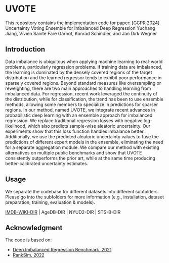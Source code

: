 # UVOTE
This repository contains the implementation code for paper:
[GCPR 2024] Uncertainty Voting Ensemble for Imbalanced Deep Regression
Yuchang Jiang, Vivien Sainte Fare Garnot, Konrad Schindler, and Jan Dirk Wegner

## Introduction
Data imbalance is ubiquitous when applying machine learning to real-world problems, particularly regression problems. If training data are imbalanced, the learning is dominated by the densely covered regions of the target distribution and the learned regressor tends to exhibit poor performance in sparsely covered regions. Beyond standard measures like oversampling or reweighting, there are two main approaches to handling learning from imbalanced data. For regression, recent work leveraged the continuity of the distribution, while for classification, the trend has been to use ensemble methods, allowing some members to specialize in predictions for sparser regions. In our method, named UVOTE, we integrate recent advances in probabilistic deep learning with an ensemble approach for imbalanced regression. We replace traditional regression losses with negative log-likelihood, which also predicts sample-wise aleatoric uncertainty. Our experiments show that this loss function handles imbalance better. Additionally, we use the predicted aleatoric uncertainty values to fuse the predictions of different expert models in the ensemble, eliminating the need for a separate aggregation module. We compare our method with existing alternatives on multiple public benchmarks and show that UVOTE consistently outperforms the prior art, while at the same time producing better-calibrated uncertainty estimates.

## Usage
We separate the codebase for different datasets into different subfolders. Please go into the subfolders for more information (e.g., installation, dataset preparation, training, evaluation & models).

[IMDB-WIKI-DIR]()  |  AgeDB-DIR  |  NYUD2-DIR  |  STS-B-DIR


## Acknowledgment
The code is based on:
- [Deep Imbalanced Regression Benchmark, 2021](https://github.com/YyzHarry/imbalanced-regression/tree/main)
- [RankSim, 2022](https://github.com/BorealisAI/ranksim-imbalanced-regression)
